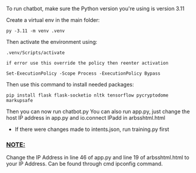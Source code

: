 To run chatbot, make sure the Python version you're using is version 3.11

Create a virtual env in the main folder:
```
py -3.11 -m venv .venv
```

Then activate the environment using:
```
.venv/Scripts/activate

if error use this override the policy then reenter activation

Set-ExecutionPolicy -Scope Process -ExecutionPolicy Bypass

```
Then use this command to install needed packages:
```
pip install flask flask-socketio nltk tensorflow pycryptodome markupsafe
```

Then you can now run chatbot.py
You can also run app.py, just change the host IP address in app.py and io.connect IPadd in arbsshtml.html

* If there were changes made to intents.json, run training.py first

<h3><u><b>NOTE:</b></u></h3> 
Change the IP Address in line 46 of app.py and line 19 of arbsshtml.html to your IP Address. Can be found through cmd ipconfig command.
